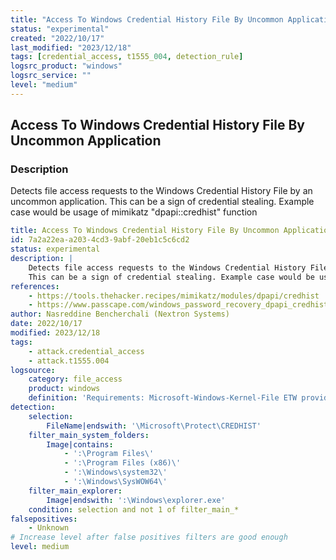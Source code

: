 ```yaml
---
title: "Access To Windows Credential History File By Uncommon Application"
status: "experimental"
created: "2022/10/17"
last_modified: "2023/12/18"
tags: [credential_access, t1555_004, detection_rule]
logsrc_product: "windows"
logsrc_service: ""
level: "medium"
---
```


## Access To Windows Credential History File By Uncommon Application

### Description

Detects file access requests to the Windows Credential History File by an uncommon application.
This can be a sign of credential stealing. Example case would be usage of mimikatz "dpapi::credhist" function


```yml
title: Access To Windows Credential History File By Uncommon Application
id: 7a2a22ea-a203-4cd3-9abf-20eb1c5c6cd2
status: experimental
description: |
    Detects file access requests to the Windows Credential History File by an uncommon application.
    This can be a sign of credential stealing. Example case would be usage of mimikatz "dpapi::credhist" function
references:
    - https://tools.thehacker.recipes/mimikatz/modules/dpapi/credhist
    - https://www.passcape.com/windows_password_recovery_dpapi_credhist
author: Nasreddine Bencherchali (Nextron Systems)
date: 2022/10/17
modified: 2023/12/18
tags:
    - attack.credential_access
    - attack.t1555.004
logsource:
    category: file_access
    product: windows
    definition: 'Requirements: Microsoft-Windows-Kernel-File ETW provider'
detection:
    selection:
        FileName|endswith: '\Microsoft\Protect\CREDHIST'
    filter_main_system_folders:
        Image|contains:
            - ':\Program Files\'
            - ':\Program Files (x86)\'
            - ':\Windows\system32\'
            - ':\Windows\SysWOW64\'
    filter_main_explorer:
        Image|endswith: ':\Windows\explorer.exe'
    condition: selection and not 1 of filter_main_*
falsepositives:
    - Unknown
# Increase level after false positives filters are good enough
level: medium

```
